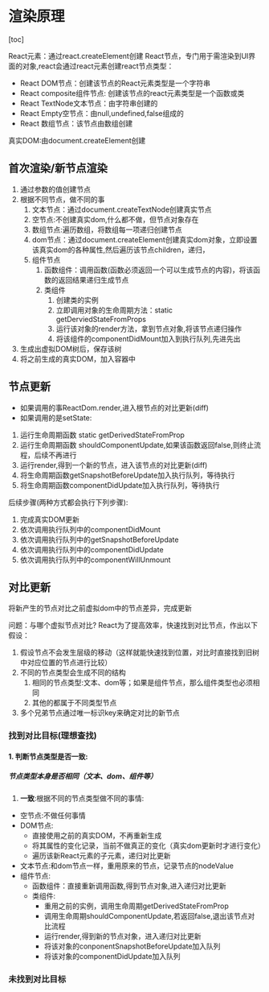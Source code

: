 # 渲染原理

[toc]

React元素：通过react.createElement创建
React节点，专门用于需渲染到UI界面的对象,react会通过react元素创建react节点类型：

- React DOM节点：创建该节点的React元素类型是一个字符串
- React composite组件节点: 创建该节点的react元素类型是一个函数或类
- React TextNode文本节点：由字符串创建的
- React Empty空节点：由null,undefined,false组成的
- React 数组节点：该节点由数组创建

真实DOM:由document.createElement创建

## 首次渲染/新节点渲染

1. 通过参数的值创建节点
2. 根据不同节点，做不同的事
   1. 文本节点：通过document.createTextNode创建真实节点
   2. 空节点:不创建真实dom,什么都不做，但节点对象存在
   3. 数组节点:遍历数组，将数组每一项递归创建节点
   4. dom节点：通过document.createElement创建真实dom对象，立即设置该真实dom的各种属性,然后遍历该节点children，递归，
   5. 组件节点
      1. 函数组件：调用函数(函数必须返回一个可以生成节点的内容)，将该函数的返回结果递归生成节点
      2. 类组件
         1. 创建类的实例
         2. 立即调用对象的生命周期方法：static getDerviedStateFromProps
         3. 运行该对象的render方法，拿到节点对象,将该节点递归操作
         4. 将该组件的componentDidMount加入到执行队列,先进先出
3. 生成出虚拟DOM树后，保存该树
4. 将之前生成的真实DOM，加入容器中

## 节点更新

- 如果调用的事ReactDom.render,进入根节点的对比更新(diff)
- 如果调用的是setState:

1. 运行生命周期函数 static getDerivedStateFromProp
2. 运行生命周期函数 shouldComponentUpdate,如果该函数返回false,则终止流程，后续不再进行
3. 运行render,得到一个新的节点，进入该节点的对比更新(diff)
4. 将生命周期函数getSnapshotBeforeUpdate加入执行队列，等待执行
5. 将生命周期函数componentDidUpdate加入执行队列，等待执行

后续步骤(两种方式都会执行下列步骤):

1. 完成真实DOM更新
2. 依次调用执行队列中的componentDidMount
3. 依次调用执行队列中的getSnapshotBeforeUpdate
4. 依次调用执行队列中的componentDidUpdate
5. 依次调用执行队列中的componentWillUnmount

## 对比更新

将新产生的节点对比之前虚拟dom中的节点差异，完成更新

问题：与哪个虚拟节点对比?
React为了提高效率，快速找到对比节点，作出以下假设：

1. 假设节点不会发生层级的移动（这样就能快速找到位置，对比时直接找到旧树中对应位置的节点进行比较）
2. 不同的节点类型会生成不同的结构
    1. 相同的节点类型:文本、dom等；如果是组件节点，那么组件类型也必须相同
    2. 其他的都属于不同类型节点
3. 多个兄弟节点通过唯一标识key来确定对比的新节点

### 找到对比目标(理想查找)

#### 1. 判断节点类型是否一致:

##### 节点类型本身是否相同（文本、dom、组件等）

1. **一致**:根据不同的节点类型做不同的事情:

- 空节点:不做任何事情
- DOM节点:
  - 直接使用之前的真实DOM，不再重新生成
  - 将其属性的变化记录，当前不做真正的变化（真实dom更新时才进行变化）
  - 遍历该新React元素的子元素，递归对比更新
- 文本节点:和dom节点一样，重用原来的节点，记录节点的nodeValue
- 组件节点:
  - 函数组件：直接重新调用函数,得到节点对象,进入递归对比更新
  - 类组件:
    - 重用之前的实例，调用生命周期getDerivedStateFromProp
    - 调用生命周期shouldComponentUpdate,若返回false,退出该节点对比流程
    - 运行render,得到新的节点对象，进入递归对比更新
    - 将该对象的conponentSnapshotBeforeUpdate加入队列 
    - 将该对象的componentDidUpdate加入队列

### 未找到对比目标